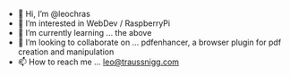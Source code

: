 - 👋 Hi, I’m @leochras
- 👀 I’m interested in WebDev / RaspberryPi 
- 🌱 I’m currently learning ... the above
- 💞️ I’m looking to collaborate on ... pdfenhancer, a browser plugin for pdf creation and manipulation
- 📫 How to reach me ... leo@traussnigg.com

